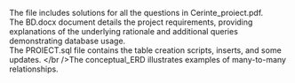 The file includes solutions for all the questions in Cerinte_proiect.pdf. <br /> The BD.docx document details the project requirements, providing explanations of the underlying rationale and additional queries demonstrating database usage. <br /> The PROIECT.sql file contains the table creation scripts, inserts, and some updates. </br />The conceptual_ERD illustrates examples of many-to-many relationships.
